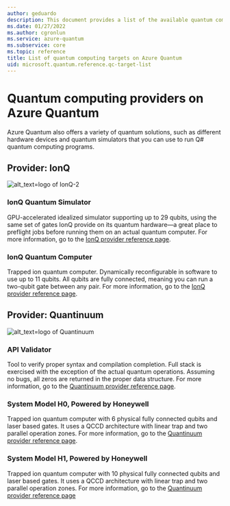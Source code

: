 ```yaml
---
author: geduardo
description: This document provides a list of the available quantum computing providers on Azure Quantum.
ms.date: 01/27/2022
ms.author: cgronlun
ms.service: azure-quantum
ms.subservice: core
ms.topic: reference
title: List of quantum computing targets on Azure Quantum
uid: microsoft.quantum.reference.qc-target-list
---
```


# Quantum computing providers on Azure Quantum

Azure Quantum also offers a variety of quantum solutions, such as
different hardware devices and quantum simulators that you can use to run Q# quantum computing programs.

## Provider: IonQ

![alt_text=logo of IonQ-2](~/media/logo-ionq.png)

### IonQ Quantum Simulator

GPU-accelerated idealized simulator supporting up to 29 qubits, using the same set of gates IonQ provide on its quantum hardware—a great place to preflight jobs before running them on an actual quantum computer. For more information, go to the [IonQ provider reference page](xref:microsoft.quantum.providers.ionq#quantum-simulator).

### IonQ Quantum Computer

Trapped ion quantum computer. Dynamically reconfigurable in software to use up to 11 qubits. All qubits are fully connected, meaning you can run a two-qubit gate between any pair. For more information, go to the [IonQ provider reference page](xref:microsoft.quantum.providers.ionq#quantum-computer).

## Provider: Quantinuum

![alt_text=logo of Quantinuum](~/media/logo-quantinuum.png)

### API Validator

Tool to verify proper syntax and compilation completion. Full stack is exercised with the exception of the actual quantum operations. Assuming no bugs, all zeros are returned in the proper data structure. For more information, go to the [Quantinuum provider reference page](xref:microsoft.quantum.providers.honeywell#api-validator).

### System Model H0, Powered by Honeywell

Trapped ion quantum computer with 6 physical fully connected qubits and laser based gates. It uses a QCCD architecture with linear trap and two parallel operation zones. For more information, go to the [Quantinuum provider reference page](xref:microsoft.quantum.providers.honeywell#honeywell-system-model-h1).

### System Model H1, Powered by Honeywell

Trapped ion quantum computer with 10 physical fully connected qubits and laser based gates. It uses a QCCD architecture with linear trap and two parallel operation zones. For more information, go to the [Quantinuum provider reference page](xref:microsoft.quantum.providers.honeywell#honeywell-system-model-h1)
